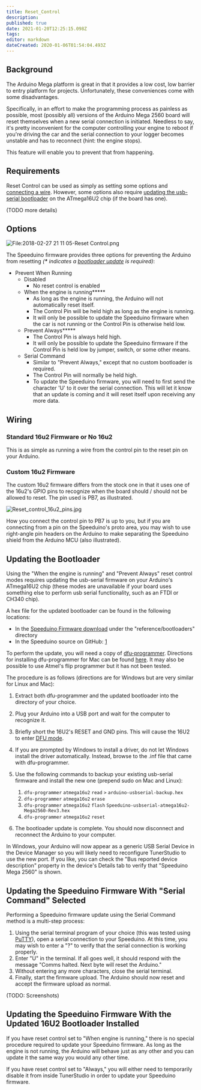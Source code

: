 ```yaml
---
title: Reset_Control
description: 
published: true
date: 2021-01-20T12:25:15.098Z
tags: 
editor: markdown
dateCreated: 2020-01-06T01:54:04.493Z
---
```


Background
----------

The Arduino Mega platform is great in that it provides a low cost, low barrier to entry platform for projects. Unfortunately, these conveniences come with some disadvantages.

Specifically, in an effort to make the programming process as painless as possible, most (possibly all) versions of the Arduino Mega 2560 board will reset themselves when a new serial connection is initiated. Needless to say, it's pretty inconvenient for the computer controlling your engine to reboot if you're driving the car and the serial connection to your logger becomes unstable and has to reconnect (hint: the engine stops).

This feature will enable you to prevent that from happening.

Requirements
------------

Reset Control can be used as simply as setting some options and [connecting a wire](/reset_control#Wiring "wikilink"). However, some options also require [updating the usb-serial bootloader](/en/configuration/Reset_Control#updating-the-bootloader "wikilink") on the ATmega16U2 chip (if the board has one).

(TODO more details)

Options
-------

![<File:2018-02-27> 21 11 05-Reset Control.png](2018-02-27_21_11_05-Reset_Control.png "File:2018-02-27 21 11 05-Reset Control.png")

The Speeduino firmware provides three options for preventing the Arduino from resetting *(**\*** indicates a [bootloader update](#Updating_the_Bootloader "wikilink") is required)*:

-   Prevent When Running
    -   Disabled
        -   No reset control is enabled
    -   When the engine is running**\***
        -   As long as the engine is running, the Arduino will not automatically reset itself.
        -   The Control Pin will be held high as long as the engine is running.
        -   It will only be possible to update the Speeduino firmware when the car is not running or the Control Pin is otherwise held low.
    -   Prevent Always**\***
        -   The Control Pin is always held high.
        -   It will only be possible to update the Speeduino firmware if the Control Pin is held low by jumper, switch, or some other means.
    -   Serial Command
        -   Similar to "Prevent Always," except that no custom bootloader is required.
        -   The Control Pin will normally be held high.
        -   To update the Speeduino firmware, you will need to first send the character 'U' to it over the serial connection. This will let it know that an update is coming and it will reset itself upon receiving any more data.

Wiring
------

### Standard 16u2 Firmware or No 16u2

This is as simple as running a wire from the control pin to the reset pin on your Arduino.

### Custom 16u2 Firmware

The custom 16u2 firmware differs from the stock one in that it uses one of the 16u2's GPIO pins to recognize when the board should / should not be allowed to reset. The pin used is PB7, as illustrated.

![](Reset_control_16u2_pins.jpg "Reset_control_16u2_pins.jpg")

How you connect the control pin to PB7 is up to you, but if you are connecting from a pin on the Speeduino's proto area, you may wish to use right-angle pin headers on the Arduino to make separating the Speeduino shield from the Arduino MCU (also illustrated).

Updating the Bootloader
-----------------------

Using the "When the engine is running" and "Prevent Always" reset control modes requires updating the usb-serial firmware on your Arduino's ATmega16U2 chip (these modes are unavailable if your board uses something else to perform usb serial functionality, such as an FTDI or CH340 chip).

A hex file for the updated bootloader can be found in the following locations:

-   In the [Speeduino Firmware download](Compiling_and_Installing_Firmware#Downloading_the_firmware "wikilink") under the "reference/bootloaders" directory
-   In the Speeduino source on GitHub: [1](https://raw.githubusercontent.com/noisymime/speeduino/master/reference/bootloaders/Speeduino-usbserial-atmega16u2-Mega2560-Rev3.hex)

To perform the update, you will need a copy of [dfu-programmer](https://dfu-programmer.github.io/). Directions for installing dfu-programmer for Mac can be found [here](https://www.arduino.cc/en/Hacking/DFUProgramming8U2). It may also be possible to use Atmel's flip programmer but it has not been tested.

The procedure is as follows (directions are for Windows but are very similar for Linux and Mac):

1.  Extract both dfu-programmer and the updated bootloader into the directory of your choice.
2.  Plug your Arduino into a USB port and wait for the computer to recognize it.
3.  Briefly short the 16U2's RESET and GND pins. This will cause the 16U2 to enter [DFU mode](https://www.arduino.cc/en/Hacking/DFUProgramming8U2).
4.  If you are prompted by Windows to install a driver, do not let Windows install the driver automatically. Instead, browse to the .inf file that came with dfu-programmer.
5.  Use the following commands to backup your existing usb-serial firmware and install the new one (prepend sudo on Mac and Linux):
    1.  `dfu-programmer` `atmega16u2` `read` `>` `arduino-usbserial-backup.hex`
    2.  `dfu-programmer` `atmega16u2` `erase`
    3.  `dfu-programmer` `atmega16u2` `flash` `Speeduino-usbserial-atmega16u2-Mega2560-Rev3.hex`
    4.  `dfu-programmer` `atmega16u2` `reset`

6.  The bootloader update is complete. You should now disconnect and reconnect the Arduino to your computer.

In Windows, your Arduino will now appear as a generic USB Serial Device in the Device Manager so you will likely need to reconfigure TunerStudio to use the new port. If you like, you can check the "Bus reported device description" property in the device's Details tab to verify that "Speeduino Mega 2560" is shown.

Updating the Speeduino Firmware With "Serial Command" Selected
--------------------------------------------------------------

Performing a Speeduino firmware update using the Serial Command method is a multi-step process:

1.  Using the serial terminal program of your choice (this was tested using [PuTTY](https://www.chiark.greenend.org.uk/~sgtatham/putty/)), open a serial connection to your Speeduino. At this time, you may wish to enter a "?" to verify that the serial connection is working properly.
2.  Enter "U" in the terminal. If all goes well, it should respond with the message "Comms halted. Next byte will reset the Arduino."
3.  Without entering any more characters, close the serial terminal.
4.  Finally, start the firmware upload. The Arduino should now reset and accept the firmware upload as normal.

(TODO: Screenshots)

Updating the Speeduino Firmware With the Updated 16U2 Bootloader Installed
--------------------------------------------------------------------------

If you have reset control set to "When engine is running," there is no special procedure required to update your Speeduino firmware. As long as the engine is not running, the Arduino will behave just as any other and you can update it the same way you would any other time.

If you have reset control set to "Always," you will either need to temporarily disable it from inside TunerStudio in order to update your Speeduino firmware.